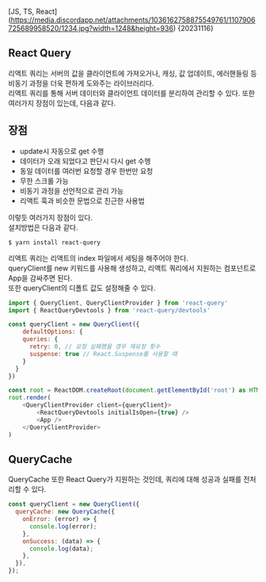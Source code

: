 [JS, TS, React]
(https://media.discordapp.net/attachments/1036162758875549761/1107906725689958520/1234.jpg?width=1248&height=936)
{20231116}

## React Query

리액트 쿼리는 서버의 값을 클라이언트에 가져오거나, 캐싱, 값 업데이트, 에러핸들링 등 비동기 과정을 더욱 편하게 도와주는 라이브러리다.  
리액트 쿼리를 통해 서버 데이터와 클라이언트 데이터를 분리하여 관리할 수 있다. 또한 여러가지 장점이 있는데, 다음과 같다.

## 장점

- update시 자동으로 get 수행
- 데이터가 오래 되었다고 판단시 다시 get 수행
- 동일 데이터를 여러번 요청할 경우 한번만 요청
- 무한 스크롤 가능
- 비동기 과정을 선언적으로 관리 가능
- 리액트 훅과 비슷한 문법으로 친근한 사용법

이렇듯 여러가지 장점이 있다.  
설치방법은 다음과 같다.

```
$ yarn install react-query
```

리액트 쿼리는 리액트의 index 파일에서 세팅을 해주어야 한다.  
queryClient를 new 키워드를 사용해 생성하고, 리액트 쿼리에서 지원하는 컴포넌트로 App을 감싸주면 된다.  
또한 queryClient의 디폴트 값도 설정해줄 수 있다.

```js
import { QueryClient, QueryClientProvider } from 'react-query'
import { ReactQueryDevtools } from 'react-query/devtools'

const queryClient = new QueryClient({
    defaultOptions: {
    queries: {
      retry: 0, // 요청 실패했을 경우 재요청 횟수
      suspense: true // React.Suspense를 사용할 때
    }
  }
})

const root = ReactDOM.createRoot(document.getElementById('root') as HTMLElement)
root.render(
	<QueryClientProvider client={queryClient}>
		<ReactQueryDevtools initialIsOpen={true} />
		<App />
	</QueryClientProvider>
)
```

## QueryCache

QueryCache 또한 React Query가 지원하는 것인데, 쿼리에 대해 성공과 실패를 전처리할 수 있다.

```js
const queryClient = new QueryClient({
  queryCache: new QueryCache({
    onError: (error) => {
      console.log(error);
    },
    onSuccess: (data) => {
      console.log(data);
    },
  }),
});
```
